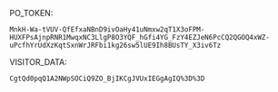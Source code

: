 PO_TOKEN:
```
MnkH-Wa-tVUV-QfEfxaNBnD9ivOaHy41uNmxw2qT1X3oFPM-HUXFPsAjnpRNR1MwqxNC3LlgP8O3YQF_hGfi4YG_FzY4EZJeN6PcCQ2QGOQ4xWZ-uPcfhYrUdXzKqtSxnWrJRFbi1kg26sw5lUE9Ih8BUsTY_X3iv6Tz
```
VISITOR_DATA:
```
CgtQd0pqQ1A2NWpSOCiQ9ZO_BjIKCgJVUxIEGgAgIQ%3D%3D
```
